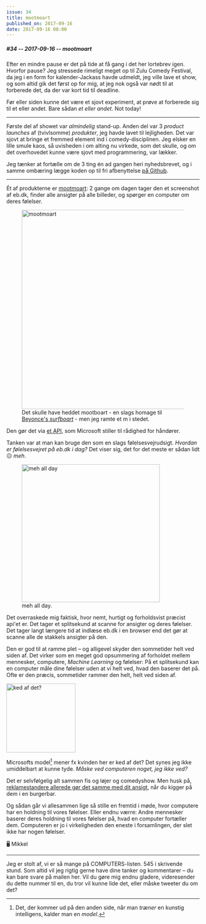 ```yaml
---
issue: 34
title: mootmoart
published_on: 2017-09-16
date: 2017-09-16 08:00
---
```


##### #34 -- 2017-09-16 -- mootmoart

Efter en mindre pause er det på tide at få gang i det her lortebrev igen. Hvorfor pause? Jeg stressede rimeligt meget op til Zulu Comedy Festival, da jeg i en form for kalender-Jackass havde udmeldt, jeg ville lave et show, og som altid gik det først op for mig, at jeg nok også var nødt til at forberede det, da der var kort tid til deadline.

Før eller siden kunne det være et sjovt experiment, at prøve at forberede sig til et eller andet. Bare sådan _et eller andet_. Not today!

---

Første del af showet var _almindelig_ stand-up. Anden del var 3 _product launches_ af (tvivlsomme) _produkter_, jeg havde lavet til lejligheden. Det var sjovt at bringe et fremmed element ind i comedy-disciplinen. Jeg elsker en lille smule kaos, så uvisheden i om alting nu virkede, som det skulle, og om det overhovedet kunne være sjovt med programmering, var lækker.

Jeg tænker at fortælle om de 3 ting én ad gangen heri nyhedsbrevet, og i samme ombæring lægge koden op til fri afbenyttelse [på Github](https://github.com/ny-mappe-1).

---

Ét af produkterne er [mootmoart](https://github.com/Ny-Mappe-1/mootmoart): 2 gange om dagen tager den et screenshot af eb.dk, finder alle ansigter på alle billeder, og spørger en computer om deres følelser.

<figure><img src="https://s3.brnbw.com/Screen-Shot-2017-09-16-12-18-00-ZXffsQ0cux.png" alt="mootmoart" width='520' /><figcaption>Det skulle have heddet mootboart - en slags homage til <a href='https://www.youtube.com/watch?v=p1JPKLa-Ofc'>Beyonce's <em>surfboart</em></a> - men jeg ramte et m i stedet.</figcaption></figure>

Den gør det via [et API][face-api], som Microsoft stiller til rådighed for håndører.

Tanken var at man kan bruge den som en slags følelsesvejrudsigt. _Hvordan er følelsesvejret på eb.dk i dag?_ Det viser sig, det for det meste er sådan lidt 😐 _meh_.

<figure><img src="https://s3.brnbw.com/Untitled-sGGIduUZaS.png" alt="meh all day" width='360' /><figcaption>meh all day.</figcaption></figure>

Det overraskede mig faktisk, hvor nemt, hurtigt og forholdsvist præcist api'et er. Det tager et splitsekund at scanne for ansigter og deres følelser. Det tager langt længere tid at indlæse eb.dk i en browser end det gør at scanne alle de stakkels ansigter på den.

Den er god til at ramme plet – og alligevel skyder den sommetider helt ved siden af. Det virker som en meget god opsummering af forholdet mellem mennesker, computere, _Machine Learning_ og følelser: På et splitsekund kan en computer måle dine følelser uden at vi helt ved, hvad den baserer det på. Ofte er den præcis, sommetider rammer den helt, helt ved siden af.

<img alt='ked af det?' src='https://s3.brnbw.com/Screen-Shot-2017-09-16-12-52-02-FlRhk8n7gd.png' width='180' />

Microsofts model[^1] mener fx kvinden her er ked af det? Det synes jeg ikke umiddelbart at kunne tyde. _Måske ved computeren noget, jeg ikke ved?_

Det er selvfølgelig alt sammen fis og løjer og comedyshow. Men husk på, [reklamestandere allerede gør det samme med dit ansigt](https://twitter.com/GambleLee/status/862307447276544000), når du kigger på dem i en burgerbar.

Og sådan går vi allesammen lige så stille en fremtid i møde, hvor computere har en holdning til vores følelser. Eller endnu værre: Andre mennesker baserer deres holdning til vores følelser på, hvad en computer fortæller dem. Computeren er jo i virkeligheden den eneste i forsamlingen, der slet ikke har nogen følelser.

🖥 Mikkel

---

Jeg er stolt af, vi er så mange på COMPUTERS-listen. 545 i skrivende stund. Som altid vil jeg rigtig gerne have dine tanker og kommentarer &ndash; du kan bare svare på mailen her. Vil du gøre mig endnu gladere, videresender du dette nummer til en, du tror vil kunne lide det, eller måske tweeter du om det?

[face-api]: https://azure.microsoft.com/en-us/services/cognitive-services/face/

[^1]: Det, der kommer ud på den anden side, når man _træner_ en kunstig intelligens, kalder man en _model_.
